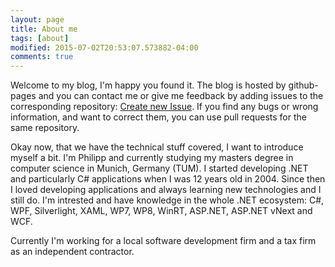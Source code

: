 ```yaml
---
layout: page
title: About me
tags: [about]
modified: 2015-07-02T20:53:07.573882-04:00
comments: true
---
```


Welcome to my blog, I'm happy you found it. The blog is hosted by github-pages and you can contact me or give me feedback by adding issues to the corresponding repository: [Create new Issue](https://github.com/Phmager/phmager.github.io/issues/new). If you find any bugs or wrong information, and want to correct them, you can use pull requests for the same repository.

Okay now, that we have the technical stuff covered, I want to introduce myself a bit. I'm Philipp and currently studying my masters degree in computer science in Munich, Germany (TUM). I started developing .NET and particularly C# applications when I was 12 years old in 2004. Since then I loved developing applications and always learning new technologies and I still do. I'm intrested and have knowledge in the whole .NET ecosystem: C#, WPF, Silverlight, XAML, WP7, WP8, WinRT, ASP.NET, ASP.NET vNext and WCF.

Currently I'm working for a local software development firm and a tax firm as an independent contractor.
